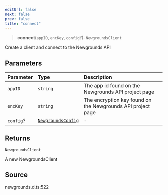 ```yaml
---
editUrl: false
next: false
prev: false
title: "connect"
---
```


> **connect**(`appID`, `encKey`, `config`?): `NewgroundsClient`

Create a client and connect to the Newgrounds API

## Parameters

| Parameter | Type | Description |
| :------ | :------ | :------ |
| `appID` | `string` | The app id found on the Newgrounds API project page |
| `encKey` | `string` | The encryption key found on the Newgrounds API project page |
| `config`? | [`NewgroundsConfig`](/api/type-aliases/newgroundsconfig/) | - |

## Returns

`NewgroundsClient`

A new NewgroundsClient

## Source

newgrounds.d.ts:522
